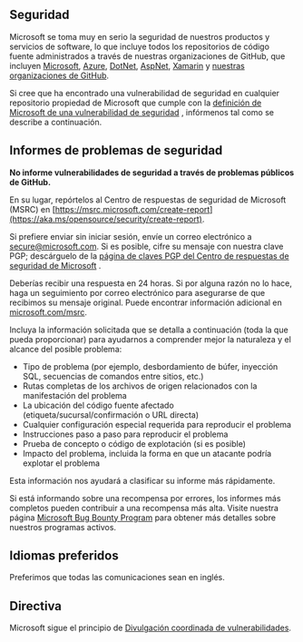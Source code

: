 <!-- BEGIN MICROSOFT SECURITY.MD V0.0.8 BLOCK -->

## <a name="security"></a>Seguridad

Microsoft se toma muy en serio la seguridad de nuestros productos y servicios de software, lo que incluye todos los repositorios de código fuente administrados a través de nuestras organizaciones de GitHub, que incluyen [Microsoft](https://github.com/microsoft), [Azure](https://github.com/Azure), [DotNet](https://github.com/dotnet), [AspNet](https://github.com/aspnet), [Xamarin](https://github.com/xamarin) y [nuestras organizaciones de GitHub](https://opensource.microsoft.com/).

Si cree que ha encontrado una vulnerabilidad de seguridad en cualquier repositorio propiedad de Microsoft que cumple con la [definición de Microsoft de una vulnerabilidad de seguridad](https://aka.ms/opensource/security/definition) , infórmenos tal como se describe a continuación.

## <a name="reporting-security-issues"></a>Informes de problemas de seguridad

**No informe vulnerabilidades de seguridad a través de problemas públicos de GitHub.**

En su lugar, repórtelos al Centro de respuestas de seguridad de Microsoft (MSRC) en [https://msrc.microsoft.com/create-report](https://aka.ms/opensource/security/create-report).

Si prefiere enviar sin iniciar sesión, envíe un correo electrónico a [secure@microsoft.com](mailto:secure@microsoft.com).  Si es posible, cifre su mensaje con nuestra clave PGP; descárguelo de la [página de claves PGP del Centro de respuestas de seguridad de Microsoft](https://aka.ms/opensource/security/pgpkey) .

Deberías recibir una respuesta en 24 horas. Si por alguna razón no lo hace, haga un seguimiento por correo electrónico para asegurarse de que recibimos su mensaje original. Puede encontrar información adicional en [microsoft.com/msrc](https://aka.ms/opensource/security/msrc). 

Incluya la información solicitada que se detalla a continuación (toda la que pueda proporcionar) para ayudarnos a comprender mejor la naturaleza y el alcance del posible problema:

  * Tipo de problema (por ejemplo, desbordamiento de búfer, inyección SQL, secuencias de comandos entre sitios, etc.)
  * Rutas completas de los archivos de origen relacionados con la manifestación del problema
  * La ubicación del código fuente afectado (etiqueta/sucursal/confirmación o URL directa)
  * Cualquier configuración especial requerida para reproducir el problema
  * Instrucciones paso a paso para reproducir el problema
  * Prueba de concepto o código de explotación (si es posible)
  * Impacto del problema, incluida la forma en que un atacante podría explotar el problema

Esta información nos ayudará a clasificar su informe más rápidamente.

Si está informando sobre una recompensa por errores, los informes más completos pueden contribuir a una recompensa más alta. Visite nuestra página [Microsoft Bug Bounty Program](https://aka.ms/opensource/security/bounty) para obtener más detalles sobre nuestros programas activos.

## <a name="preferred-languages"></a>Idiomas preferidos

Preferimos que todas las comunicaciones sean en inglés.

## <a name="policy"></a>Directiva

Microsoft sigue el principio de [Divulgación coordinada de vulnerabilidades](https://aka.ms/opensource/security/cvd).

<!-- END MICROSOFT SECURITY.MD BLOCK -->
